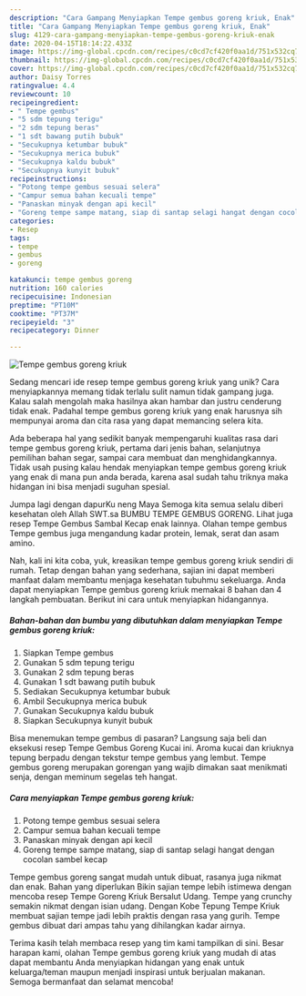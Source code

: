 ```yaml
---
description: "Cara Gampang Menyiapkan Tempe gembus goreng kriuk, Enak"
title: "Cara Gampang Menyiapkan Tempe gembus goreng kriuk, Enak"
slug: 4129-cara-gampang-menyiapkan-tempe-gembus-goreng-kriuk-enak
date: 2020-04-15T18:14:22.433Z
image: https://img-global.cpcdn.com/recipes/c0cd7cf420f0aa1d/751x532cq70/tempe-gembus-goreng-kriuk-foto-resep-utama.jpg
thumbnail: https://img-global.cpcdn.com/recipes/c0cd7cf420f0aa1d/751x532cq70/tempe-gembus-goreng-kriuk-foto-resep-utama.jpg
cover: https://img-global.cpcdn.com/recipes/c0cd7cf420f0aa1d/751x532cq70/tempe-gembus-goreng-kriuk-foto-resep-utama.jpg
author: Daisy Torres
ratingvalue: 4.4
reviewcount: 10
recipeingredient:
- " Tempe gembus"
- "5 sdm tepung terigu"
- "2 sdm tepung beras"
- "1 sdt bawang putih bubuk"
- "Secukupnya ketumbar bubuk"
- "Secukupnya merica bubuk"
- "Secukupnya kaldu bubuk"
- "Secukupnya kunyit bubuk"
recipeinstructions:
- "Potong tempe gembus sesuai selera"
- "Campur semua bahan kecuali tempe"
- "Panaskan minyak dengan api kecil"
- "Goreng tempe sampe matang, siap di santap selagi hangat dengan cocolan sambel kecap"
categories:
- Resep
tags:
- tempe
- gembus
- goreng

katakunci: tempe gembus goreng 
nutrition: 160 calories
recipecuisine: Indonesian
preptime: "PT10M"
cooktime: "PT37M"
recipeyield: "3"
recipecategory: Dinner

---
```



![Tempe gembus goreng kriuk](https://img-global.cpcdn.com/recipes/c0cd7cf420f0aa1d/751x532cq70/tempe-gembus-goreng-kriuk-foto-resep-utama.jpg)

Sedang mencari ide resep tempe gembus goreng kriuk yang unik? Cara menyiapkannya memang tidak terlalu sulit namun tidak gampang juga. Kalau salah mengolah maka hasilnya akan hambar dan justru cenderung tidak enak. Padahal tempe gembus goreng kriuk yang enak harusnya sih mempunyai aroma dan cita rasa yang dapat memancing selera kita.

Ada beberapa hal yang sedikit banyak mempengaruhi kualitas rasa dari tempe gembus goreng kriuk, pertama dari jenis bahan, selanjutnya pemilihan bahan segar, sampai cara membuat dan menghidangkannya. Tidak usah pusing kalau hendak menyiapkan tempe gembus goreng kriuk yang enak di mana pun anda berada, karena asal sudah tahu triknya maka hidangan ini bisa menjadi suguhan spesial.

Jumpa lagi dengan dapurKu neng Maya Semoga kita semua selalu diberi kesehatan oleh Allah SWT.sa BUMBU TEMPE GEMBUS GORENG. Lihat juga resep Tempe Gembus Sambal Kecap enak lainnya. Olahan tempe gembus Tempe gembus juga mengandung kadar protein, lemak, serat dan asam amino.


Nah, kali ini kita coba, yuk, kreasikan tempe gembus goreng kriuk sendiri di rumah. Tetap dengan bahan yang sederhana, sajian ini dapat memberi manfaat dalam membantu menjaga kesehatan tubuhmu sekeluarga. Anda dapat menyiapkan Tempe gembus goreng kriuk memakai 8 bahan dan 4 langkah pembuatan. Berikut ini cara untuk menyiapkan hidangannya.

<!--inarticleads1-->

##### Bahan-bahan dan bumbu yang dibutuhkan dalam menyiapkan Tempe gembus goreng kriuk:

1. Siapkan  Tempe gembus
1. Gunakan 5 sdm tepung terigu
1. Gunakan 2 sdm tepung beras
1. Gunakan 1 sdt bawang putih bubuk
1. Sediakan Secukupnya ketumbar bubuk
1. Ambil Secukupnya merica bubuk
1. Gunakan Secukupnya kaldu bubuk
1. Siapkan Secukupnya kunyit bubuk


Bisa menemukan tempe gembus di pasaran? Langsung saja beli dan eksekusi resep Tempe Gembus Goreng Kucai ini. Aroma kucai dan kriuknya tepung berpadu dengan tekstur tempe gembus yang lembut. Tempe gembus goreng merupakan gorengan yang wajib dimakan saat menikmati senja, dengan meminum segelas teh hangat. 

<!--inarticleads2-->

##### Cara menyiapkan Tempe gembus goreng kriuk:

1. Potong tempe gembus sesuai selera
1. Campur semua bahan kecuali tempe
1. Panaskan minyak dengan api kecil
1. Goreng tempe sampe matang, siap di santap selagi hangat dengan cocolan sambel kecap


Tempe gembus goreng sangat mudah untuk dibuat, rasanya juga nikmat dan enak. Bahan yang diperlukan Bikin sajian tempe lebih istimewa dengan mencoba resep Tempe Goreng Kriuk Bersalut Udang. Tempe yang crunchy semakin nikmat dengan isian udang. Dengan Kobe Tepung Tempe Kriuk membuat sajian tempe jadi lebih praktis dengan rasa yang gurih. Tempe gembus dibuat dari ampas tahu yang dihilangkan kadar airnya. 

Terima kasih telah membaca resep yang tim kami tampilkan di sini. Besar harapan kami, olahan Tempe gembus goreng kriuk yang mudah di atas dapat membantu Anda menyiapkan hidangan yang enak untuk keluarga/teman maupun menjadi inspirasi untuk berjualan makanan. Semoga bermanfaat dan selamat mencoba!
